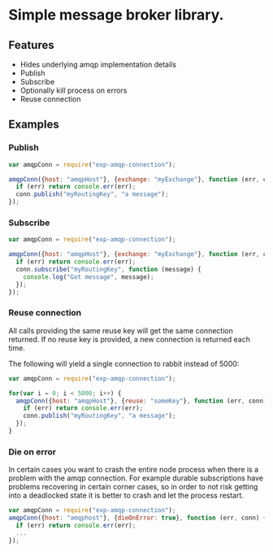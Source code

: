# Simple message broker library.

## Features

* Hides underlying amqp implementation details
* Publish
* Subscribe
* Optionally kill process on errors
* Reuse connection

## Examples

### Publish

```js
var amqpConn = require("exp-amqp-connection");

amqpConn({host: "amqpHost"}, {exchange: "myExchange"}, function (err, conn) {
  if (err) return console.err(err);
  conn.publish("myRoutingKey", "a message");
});
```

### Subscribe

```js
var amqpConn = require("exp-amqp-connection");

amqpConn({host: "amqpHost"}, {exchange: "myExchange"}, function (err, conn) {
  if (err) return console.err(err);
  conn.subscribe("myRoutingKey", function (message) {
    console.log("Got message", message);
  });
});
```

### Reuse connection

All calls providing the same reuse key will get the same connection returned. If no
reuse key is provided, a new connection is returned each time.

The following will yield a single connection to rabbit instead of 5000:

```js
var amqpConn = require("exp-amqp-connection");

for(var i = 0; i < 5000; i++) {
  amqpConn({host: "amqpHost"}, {reuse: "someKey"}, function (err, conn) {
    if (err) return console.err(err);
    conn.publish("myRoutingKey", "a message");
  });
}
```
    
### Die on error

In certain cases you want to crash the entire node process when there is a problem
with the amqp connection. For example durable subscriptions have problems recovering
in certain corner cases, so in order to not risk getting into a deadlocked state it
is better to crash and let the process restart.

```js
var amqpConn = require("exp-amqp-connection");
amqpConn({host: "amqphost"}, {dieOnError: true}, function (err, conn) {
  if (err) return console.err(err);
  ...
});
```
        



